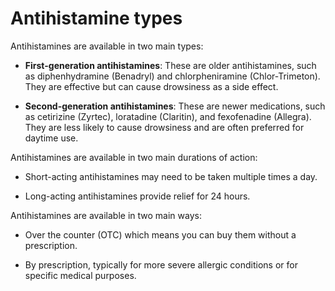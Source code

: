 # Antihistamine types

Antihistamines are available in two main types:

* **First-generation antihistamines**: These are older antihistamines, such as diphenhydramine (Benadryl) and chlorpheniramine (Chlor-Trimeton). They are effective but can cause drowsiness as a side effect.

* **Second-generation antihistamines**: These are newer medications, such as cetirizine (Zyrtec), loratadine (Claritin), and fexofenadine (Allegra). They are less likely to cause drowsiness and are often preferred for daytime use.

Antihistamines are available in two main durations of action:

* Short-acting antihistamines may need to be taken multiple times a day.

* Long-acting antihistamines provide relief for 24 hours.

Antihistamines are available in two main ways:

* Over the counter (OTC) which means you can buy them without a prescription.

* By prescription, typically for more severe allergic conditions or for specific medical purposes.
